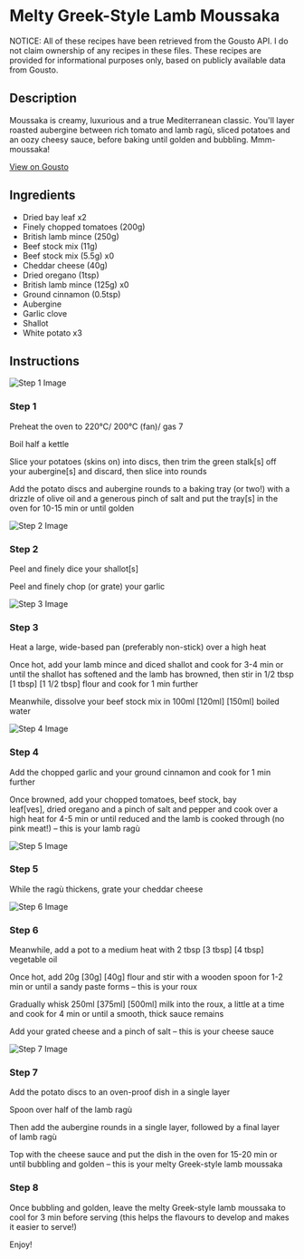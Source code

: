 # Melty Greek-Style Lamb Moussaka

NOTICE: All of these recipes have been retrieved from the Gousto API. I do not claim ownership of any recipes in these files. These recipes are provided for informational purposes only, based on publicly available data from Gousto.

## Description

Moussaka is creamy, luxurious and a true Mediterranean classic. You'll layer roasted aubergine between rich tomato and lamb ragù, sliced potatoes and an oozy cheesy sauce, before baking until golden and bubbling. Mmm-moussaka!

[View on Gousto](https://www.gousto.co.uk/recipes/cookbook/melty-greek-lamb-moussaka)

## Ingredients

- Dried bay leaf x2
- Finely chopped tomatoes (200g)
- British lamb mince (250g)
- Beef stock mix (11g)
- Beef stock mix (5.5g) x0
- Cheddar cheese (40g)
- Dried oregano (1tsp)
- British lamb mince (125g) x0
- Ground cinnamon (0.5tsp)
- Aubergine
- Garlic clove
- Shallot
- White potato x3

## Instructions

![Step 1 Image](https://production-media.gousto.co.uk/cms/recipe-step-image/985-v2-Step-1-x200.jpg)

### Step 1

Preheat the oven to 220°C/ 200°C (fan)/ gas 7

Boil half a kettle

Slice your potatoes (skins on) into discs, then trim the green stalk[s] off your aubergine[s] and discard, then slice into rounds

Add the potato discs and aubergine rounds to a baking tray (or two!) with a drizzle of olive oil and a generous pinch of salt and put the tray[s] in the oven for 10-15 min or until golden

![Step 2 Image](https://production-media.gousto.co.uk/cms/recipe-step-image/985-v2-Step-2-x200.jpg)

### Step 2

Peel and finely dice your shallot[s]

Peel and finely chop (or grate) your garlic

![Step 3 Image](https://production-media.gousto.co.uk/cms/recipe-step-image/985-v2-Step-3-x200.jpg)

### Step 3

Heat a large, wide-based pan (preferably non-stick) over a high heat

Once hot, add your lamb mince and diced shallot and cook for 3-4 min or until the shallot has softened and the lamb has browned, then stir in 1/2 tbsp <span class="text-purple">[1 tbsp]</span> <span class="text-danger">[1 1/2 tbsp]</span> flour and cook for 1 min further

Meanwhile, dissolve your beef stock mix in 100ml<span class="text-purple"> [120ml] </span><span class="text-danger">[150ml]</span> boiled water

![Step 4 Image](https://production-media.gousto.co.uk/cms/recipe-step-image/985-v2-Step-4-x200.jpg)

### Step 4

Add the chopped garlic and your ground cinnamon and cook for 1 min further

Once browned, add your chopped tomatoes, beef stock, bay leaf[ves], dried oregano and a pinch of salt and pepper and cook over a high heat for 4-5 min or until reduced and the lamb is cooked through (no pink meat!) – this is your lamb ragù

![Step 5 Image](https://production-media.gousto.co.uk/cms/recipe-step-image/985-v2-Step-5-x200.jpg)

### Step 5

While the ragù thickens, grate your cheddar cheese

![Step 6 Image](https://production-media.gousto.co.uk/cms/recipe-step-image/985-v2-Step-6-x200.jpg)

### Step 6

Meanwhile, add a pot to a medium heat with 2 tbsp <span class="text-purple">[3 tbsp]</span> <span class="text-danger">[4 tbsp]</span> vegetable oil

Once hot, add 20g <span class="text-purple">[30g]</span> <span class="text-danger">[40g]</span> flour and stir with a wooden spoon for 1-2 min or until a sandy paste forms – this is your roux

Gradually whisk 250ml <span class="text-purple">[375ml]<span class="text-danger"> </span>[500ml]</span> milk into the roux, a little at a time and cook for 4 min or until a smooth, thick sauce remains

Add your grated cheese and a pinch of salt – this is your cheese sauce

![Step 7 Image](https://production-media.gousto.co.uk/cms/recipe-step-image/985-v2-Step-7-x200.jpg)

### Step 7

Add the potato discs to an oven-proof dish in a single layer

Spoon over half of the lamb ragù

Then add the aubergine rounds in a single layer, followed by a final layer of lamb ragù

Top with the cheese sauce and put the dish in the oven for 15-20 min or until bubbling and golden – this is your melty Greek-style lamb moussaka

### Step 8

Once bubbling and golden, leave the melty Greek-style lamb moussaka to cool for 3 min before serving (this helps the flavours to develop and makes it easier to serve!)

Enjoy!

